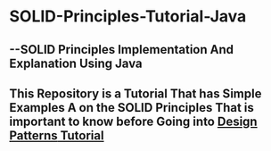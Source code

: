 # SOLID-Principles-Tutorial-Java
--SOLID Principles Implementation And Explanation Using Java
----
This Repository is a Tutorial That has  Simple Examples A on the SOLID Principles That is important to know before Going into [__Design Patterns__ Tutorial](https://github.com/Ahmed-AlMancy/Design-Patterns-Java)
---
